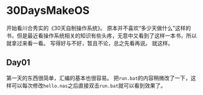 # 30DaysMakeOS
开始看川合秀实的《30天自制操作系统》。
原本并不喜欢“多少天做什么”这样的书，但是最近看操作系统相关的知识有些头疼，无意中又看到了这样一本书，所以就拿过来看一看。
写得好与不好，暂且不论，总之先看再说。
就这样。
## Day01
第一天的东西很简单，汇编的基本也很容易。
把`run.bat`的内容稍微改了一下，这样可以每次修改`hello.nas`之后直接双击`run.bat`就可以看到效果了。